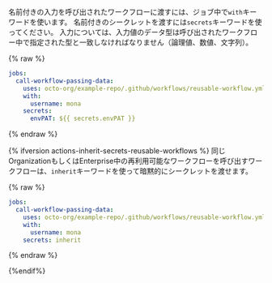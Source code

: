 名前付きの入力を呼び出されたワークフローに渡すには、ジョブ中で`with`キーワードを使います。 名前付きのシークレットを渡すには`secrets`キーワードを使ってください。 入力については、入力値のデータ型は呼び出されたワークフロー中で指定された型と一致しなければなりません（論理値、数値、文字列）。

{% raw %}
```yaml
jobs:
  call-workflow-passing-data:
    uses: octo-org/example-repo/.github/workflows/reusable-workflow.yml@main
    with:
      username: mona
    secrets:
      envPAT: ${{ secrets.envPAT }}
```
{% endraw %}

{% ifversion actions-inherit-secrets-reusable-workflows %}
同じOrganizationもしくはEnterprise中の再利用可能なワークフローを呼び出すワークフローは、`inherit`キーワードを使って暗黙的にシークレットを渡せます。

{% raw %}
```yaml
jobs:
  call-workflow-passing-data:
    uses: octo-org/example-repo/.github/workflows/reusable-workflow.yml@main
    with:
      username: mona
    secrets: inherit
```
{% endraw %}

{%endif%}